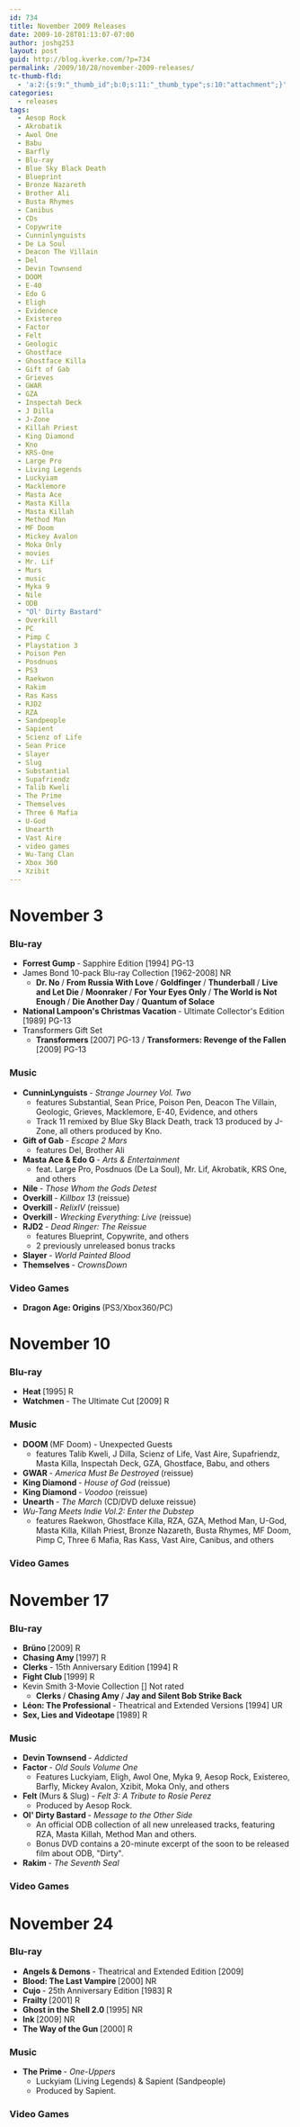 ```yaml
---
id: 734
title: November 2009 Releases
date: 2009-10-28T01:13:07-07:00
author: joshg253
layout: post
guid: http://blog.kverke.com/?p=734
permalink: /2009/10/28/november-2009-releases/
tc-thumb-fld:
  - 'a:2:{s:9:"_thumb_id";b:0;s:11:"_thumb_type";s:10:"attachment";}'
categories:
  - releases
tags:
  - Aesop Rock
  - Akrobatik
  - Awol One
  - Babu
  - Barfly
  - Blu-ray
  - Blue Sky Black Death
  - Blueprint
  - Bronze Nazareth
  - Brother Ali
  - Busta Rhymes
  - Canibus
  - CDs
  - Copywrite
  - Cunninlynguists
  - De La Soul
  - Deacon The Villain
  - Del
  - Devin Townsend
  - DOOM
  - E-40
  - Edo G
  - Eligh
  - Evidence
  - Existereo
  - Factor
  - Felt
  - Geologic
  - Ghostface
  - Ghostface Killa
  - Gift of Gab
  - Grieves
  - GWAR
  - GZA
  - Inspectah Deck
  - J Dilla
  - J-Zone
  - Killah Priest
  - King Diamond
  - Kno
  - KRS-One
  - Large Pro
  - Living Legends
  - Luckyiam
  - Macklemore
  - Masta Ace
  - Masta Killa
  - Masta Killah
  - Method Man
  - MF Doom
  - Mickey Avalon
  - Moka Only
  - movies
  - Mr. Lif
  - Murs
  - music
  - Myka 9
  - Nile
  - ODB
  - "Ol' Dirty Bastard"
  - Overkill
  - PC
  - Pimp C
  - Playstation 3
  - Poison Pen
  - Posdnuos
  - PS3
  - Raekwon
  - Rakim
  - Ras Kass
  - RJD2
  - RZA
  - Sandpeople
  - Sapient
  - Scienz of Life
  - Sean Price
  - Slayer
  - Slug
  - Substantial
  - Supafriendz
  - Talib Kweli
  - The Prime
  - Themselves
  - Three 6 Mafia
  - U-God
  - Unearth
  - Vast Aire
  - video games
  - Wu-Tang Clan
  - Xbox 360
  - Xzibit
---
```

<h1>November 3</h1>

<h3>Blu-ray</h3>

<ul>
    <li><strong>Forrest Gump </strong>- Sapphire Edition [1994] PG-13</li>
    <li>James Bond 10-pack Blu-ray Collection [1962-2008] NR
<ul>
    <li><strong>Dr. No </strong>/ <strong>From Russia With Love </strong>/ <strong>Goldfinger </strong>/ <strong>Thunderball </strong>/ <strong>Live and Let Die </strong>/ <strong>Moonraker </strong>/ <strong>For Your Eyes Only </strong>/ <strong>The World is Not Enough </strong>/ <strong>Die Another Day </strong>/ <strong>Quantum of Solace </strong></li>
</ul>
</li>
    <li><strong>National Lampoon's Christmas Vacation </strong>- Ultimate Collector's Edition [1989] PG-13</li>
    <li>Transformers Gift Set
<ul>
    <li><strong>Transformers </strong>[2007] PG-13 / <strong>Transformers: Revenge of the Fallen </strong>[2009] PG-13</li>
</ul>
</li>
</ul>

<h3>Music</h3>

<ul>
    <li><strong>CunninLynguists </strong>- <em>Strange Journey Vol. Two</em>
<ul>
    <li>features Substantial, Sean Price, Poison Pen, Deacon The Villain, Geologic, Grieves, Macklemore, E-40, Evidence, and others</li>
    <li>Track 11 remixed by Blue Sky Black Death, track 13 produced by J-Zone, all others produced by Kno.</li>
</ul>
</li>
    <li><strong>Gift of Gab </strong>- <em>Escape 2 Mars</em>
<ul>
    <li>features Del, Brother Ali</li>
</ul>
</li>
    <li><strong>Masta Ace &amp; Edo G </strong>- <em>Arts &amp; Entertainment</em>
<ul>
    <li> feat. Large Pro, Posdnuos (De La Soul), Mr. Lif, Akrobatik, KRS One, and others</li>
</ul>
</li>
    <li><strong>Nile </strong>- <em>Those Whom the Gods Detest</em></li>
    <li><strong>Overkill </strong>- <em>Killbox 13 </em>(reissue)</li>
    <li><strong>Overkill </strong>- <em>RelixIV </em>(reissue)</li>
    <li><strong>Overkill </strong>- <em>Wrecking Everything: Live </em>(reissue)</li>
    <li><strong>RJD2 </strong>- <em>Dead Ringer: The Reissue</em>
<ul>
    <li>features Blueprint, Copywrite, and others</li>
    <li>2 previously unreleased bonus tracks</li>
</ul>
</li>
    <li> <strong>Slayer </strong>- <em>World Painted Blood</em></li>
    <li><strong>Themselves </strong>- <em>CrownsDown</em></li>
</ul>

<h3>Video Games</h3>

<ul>
    <li><strong>Dragon Age: Origins </strong>(PS3/Xbox360/PC)</li>
</ul>

<h1>November 10</h1>

<h3>Blu-ray</h3>

<ul>
    <li><strong>Heat </strong>[1995] R</li>
    <li><strong>Watchmen </strong>- The Ultimate Cut [2009] R</li>
</ul>

<h3>Music</h3>

<ul>
    <li><strong>DOOM </strong>(MF Doom) - Unexpected Guests
<ul>
    <li>features Talib Kweli, J Dilla, Scienz of Life, Vast Aire, Supafriendz, Masta Killa, Inspectah Deck, GZA, Ghostface, Babu, and others</li>
</ul>
</li>
    <li><strong>GWAR </strong>- <em>America Must Be Destroyed </em>(reissue)</li>
    <li><strong>King Diamond </strong>- <em>House of God </em>(reissue)</li>
    <li><strong>King Diamond </strong>- <em>Voodoo </em>(reissue)</li>
    <li><strong>Unearth </strong>- <em>The March </em>(CD/DVD deluxe reissue)</li>
    <li><em>Wu-Tang Meets Indie Vol.2: Enter the Dubstep</em>
<ul>
    <li>features Raekwon, Ghostface Killa, RZA, GZA, Method Man, U-God,  Masta Killa, Killah Priest, Bronze Nazareth, Busta Rhymes, MF Doom, Pimp C, Three 6 Mafia, Ras Kass, Vast Aire, Canibus, and others</li>
</ul>
</li>
</ul>

<h3>Video Games</h3>

<h1>November 17</h1>

<h3>Blu-ray</h3>

<ul>
    <li><strong>Brüno </strong>[2009] R</li>
    <li><strong>Chasing Amy </strong>[1997] R</li>
    <li><strong>Clerks </strong>- 15th Anniversary Edition [1994] R</li>
    <li><strong>Fight Club </strong>[1999] R</li>
    <li>Kevin Smith 3-Movie Collection [] Not rated
<ul>
    <li><strong>Clerks </strong>/ <strong>Chasing Amy </strong>/ <strong>Jay and Silent Bob Strike Back</strong></li>
</ul>
</li>
    <li><strong>Léon: The Professional </strong>- Theatrical and Extended Versions [1994] UR</li>
    <li><strong>Sex, Lies and Videotape </strong>[1989] R</li>
</ul>

<h3>Music</h3>

<ul>
    <li><strong>Devin Townsend </strong>- <em>Addicted</em></li>
    <li><strong>Factor </strong>- <em>Old Souls Volume One</em>
<ul>
    <li>Features Luckyiam, Eligh, Awol One, Myka 9, Aesop Rock, Existereo, Barfly, Mickey Avalon, Xzibit, Moka Only, and others</li>
</ul>
</li>
    <li><strong>Felt </strong>(Murs &amp; Slug) - <em>Felt 3: A Tribute to Rosie Perez</em>
<ul>
    <li>Produced by Aesop Rock.</li>
</ul>
</li>
    <li><strong>Ol' Dirty Bastard </strong>- <em>Message to the Other Side</em>
<ul>
    <li>An official ODB collection of all new unreleased tracks, featuring RZA, Masta Killah, Method Man and others.</li>
    <li>Bonus DVD contains a 20-minute excerpt of the soon to be released film about ODB, "Dirty".</li>
</ul>
</li>
    <li><strong>Rakim </strong>- <em>The Seventh Seal</em></li>
</ul>

<h3>Video Games</h3>

<h1>November 24</h1>

<h3>Blu-ray</h3>

<ul>
    <li><strong>Angels &amp; Demons </strong>- Theatrical and Extended Edition [2009]</li>
    <li><strong>Blood: The Last Vampire </strong>[2000] NR</li>
    <li><strong>Cujo </strong>- 25th Anniversary Edition [1983] R</li>
    <li><strong>Frailty </strong>[2001] R</li>
    <li><strong>Ghost in the Shell 2.0 </strong>[1995] NR</li>
    <li><strong>Ink </strong>[2009] NR</li>
    <li><strong>The Way of the Gun </strong>[2000] R</li>
</ul>

<h3>Music</h3>

<ul>
    <li><strong>The Prime </strong>- <em>One-Uppers</em>
<ul>
    <li>Luckyiam (Living Legends) &amp; Sapient (Sandpeople)</li>
    <li>Produced by Sapient.</li>
</ul>
</li>
</ul>

<h3>Video Games</h3>